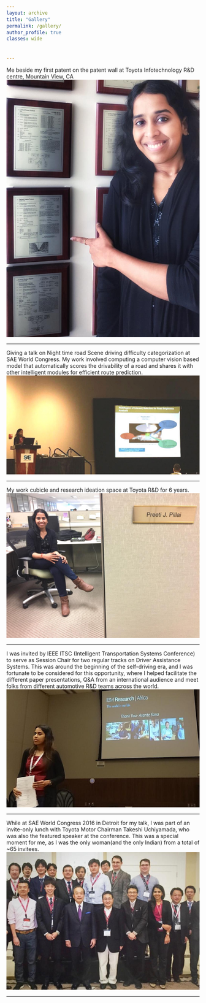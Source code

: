 ```yaml
---
layout: archive
title: "Gallery"
permalink: /gallery/
author_profile: true
classes: wide


---
```

Me beside my first patent on the patent wall at Toyota Infotechnology R&D centre, Mountain View, CA
![patents](/assets/images/54564654.jpeg)

---
Giving a talk on Night time road Scene driving difficulty categorization at SAE World Congress. 
My work involved computing a computer vision based model that automatically scores the drivability of a road and shares it with other intelligent modules for efficient route prediction.
![SAE talk](/assets/images/98787576.jpeg)

---
My work cubicle and research ideation space at Toyota R&D for 6 years. 
![Toyota cubicle](/assets/images/98767565.jpeg)

---

I was invited by IEEE ITSC (Intelligent Transportation Systems Conference) to serve as Session Chair for two regular tracks on Driver Assistance Systems. 
This was around the beginning of the self-driving era, and I was fortunate to be considered for this opportunity, where I helped facilitate the different paper presentations, Q&A from an international audience and meet folks from different automotive  R&D teams across the world.
![ITSC Chair](/assets/images/1602247912762.jpeg)

---
While at SAE World Congress 2016 in Detroit for my talk, I was part of an invite-only lunch with Toyota Motor Chairman Takeshi Uchiyamada, who was also the featured speaker at the conference. This was a special moment for me, as I was the only woman(and the only Indian) from a total of ~65 invitees. 
![SAE luncheon](/assets/images/1598975123984.jpeg)

---

